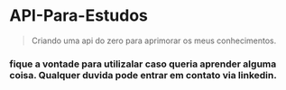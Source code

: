 <h1>API-Para-Estudos</h1>




>Criando uma api do zero para aprimorar os meus conhecimentos. 

### fique a vontade para utilizalar caso queria aprender alguma coisa. Qualquer duvida pode entrar em contato via linkedin.
